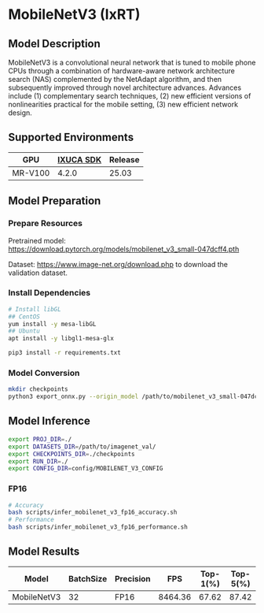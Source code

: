 # MobileNetV3 (IxRT)

## Model Description

MobileNetV3 is a convolutional neural network that is tuned to mobile phone CPUs through a combination of hardware-aware network architecture search (NAS) complemented by the NetAdapt algorithm, and then subsequently improved through novel architecture advances. Advances include (1) complementary search techniques, (2) new efficient versions of nonlinearities practical for the mobile setting, (3) new efficient network design.

## Supported Environments

| GPU    | [IXUCA SDK](https://gitee.com/deep-spark/deepspark#%E5%A4%A9%E6%95%B0%E6%99%BA%E7%AE%97%E8%BD%AF%E4%BB%B6%E6%A0%88-ixuca) | Release |
|--------|-----------|---------|
| MR-V100 | 4.2.0     |  25.03  |

## Model Preparation

### Prepare Resources

Pretrained model: <https://download.pytorch.org/models/mobilenet_v3_small-047dcff4.pth>

Dataset: <https://www.image-net.org/download.php> to download the validation dataset.

### Install Dependencies

```bash
# Install libGL
## CentOS
yum install -y mesa-libGL
## Ubuntu
apt install -y libgl1-mesa-glx

pip3 install -r requirements.txt
```

### Model Conversion

```bash
mkdir checkpoints
python3 export_onnx.py --origin_model /path/to/mobilenet_v3_small-047dcff4.pth --output_model checkpoints/mobilenet_v3.onnx
```

## Model Inference

```bash
export PROJ_DIR=./
export DATASETS_DIR=/path/to/imagenet_val/
export CHECKPOINTS_DIR=./checkpoints
export RUN_DIR=./
export CONFIG_DIR=config/MOBILENET_V3_CONFIG
```

### FP16

```bash
# Accuracy
bash scripts/infer_mobilenet_v3_fp16_accuracy.sh
# Performance
bash scripts/infer_mobilenet_v3_fp16_performance.sh
```

## Model Results

| Model       | BatchSize | Precision | FPS     | Top-1(%) | Top-5(%) |
|-------------|-----------|-----------|---------|----------|----------|
| MobileNetV3 | 32        | FP16      | 8464.36 | 67.62    | 87.42    |
